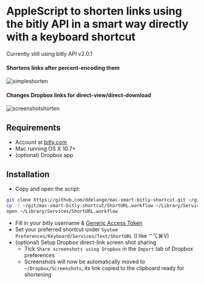 # AppleScript to shorten links using the bitly API in a smart way directly with a keyboard shortcut
Currently still using bitly API v2.0.1

#### Shortens links after percent-encoding them
![simpleshorten](https://user-images.githubusercontent.com/14880945/51790918-b281a880-219b-11e9-86e6-9caa7f4e397d.gif)

#### Changes Dropbox links for direct-view/direct-download
![screenshotshorten](https://user-images.githubusercontent.com/14880945/51790920-b44b6c00-219b-11e9-9d93-57f8717bd33c.gif)

## Requirements
- Account at [bitly.com](bitly.com)
- Mac running OS X 10.7+
- (optional) Dropbox app

## Installation
- Copy and open the script:
```bash
git clone https://github.com/ddelange/mac-smart-bitly-shortcut.git ~/git/mac-smart-bitly-shortcut
cp -r ~/git/mac-smart-bitly-shortcut/ShortURL.workflow ~/Library/Services
open ~/Library/Services/ShortURL.workflow
```
- Fill in your bitly username & [Generic Access Token](https://bitly.com/a/oauth_apps)
- Set your preferred shortcut under `System Preferences/Keyboard/Services/Text/ShortURL` (I like ⌃⌥⌘V)
- (optional) Setup Dropbox direct-link screen shot sharing
  - Tick `Share screenshots using Dropbox` in the `Import` tab of Dropbox preferences
  - Screenshots will now be automatically moved to `~/Dropbox/Screenshots`, its link copied to the clipboard ready for shortening
